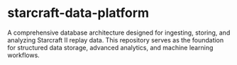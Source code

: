 # starcraft-data-platform
A comprehensive database architecture designed for ingesting, storing, and analyzing Starcraft II replay data. This repository serves as the foundation for structured data storage, advanced analytics, and machine learning workflows.
